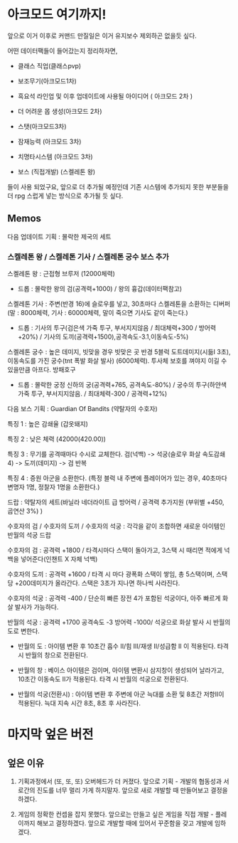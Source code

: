 # 아크모드 여기까지!
<p>
앞으로 이거 이후로 커맨드 만질일은 이거 유지보수 제외하곤 없을듯 싶다.

어떤 데이터팩들이 들어갔는지 정리하자면,

- 클래스 직업(클래스pvp)

- 보조무기(아크모드1차)

- 흑요석 라인업 및 이후 업데이트에 사용될 아이디어 ( 아크모드 2차 )

- 더 어려운 몹 생성(아크모드 2차)

- 스탯(아크모드3차) 

- 잠재능력 (아크모드 3차)

- 치명타시스템 (아크모드 3차)

- 보스 (직접개발) (스켈레톤 왕)

들이 사용 되었구요, 앞으로 더 추가될 예정인데 기존 시스템에 추가되지 못한 부분들을 더 rpg 스럽게 넣는 방식으로 추가될 듯 싶다.
</p>

## Memos
<p>
  다음 업데이트 기획 : 몰락한 제국의 세트
  
  ### 스켈레톤 왕 / 스켈레톤 기사 / 스켈레톤 궁수 보스 추가
  
  스켈레톤 왕 : 근접형 브루저 (12000체력)
  - 드롭 : 몰락한 왕의 검(공격력+1000) / 왕의 흉갑(데이터팩참고)
  
  스켈레톤 기사 : 주변(반경 16)에 슬로우를 넣고, 30초마다 스켈레톤을 소환하는 디버퍼 (말 : 8000체력, 기사 : 60000체력, 말이 죽으면 기사도 같이 죽는다.)
  - 드롭 : 기사의 투구(검은색 가죽 투구, 부서지지않음 / 최대체력+300 / 방어력+20%) / 기사의 도끼(공격력+1500),공격속도-3.1,이동속도-5%)
  
  스켈레톤 궁수 : 높은 데미지, 빗맞을 경우 빗맞은 곳 반경 5블럭 도트데미지(시듦I 3초), 이동속도를 가진 궁수(tnt 폭발 화살 발사) (6000체력). 투사체 보호를 껴야지 이길 수 있을만큼 아프다. 방패호구
  - 드롭 : 몰락한 궁정 신하의 궁(공격력+765, 공격속도-80%) / 궁수의 투구(하얀색 가죽 투구, 부서지지않음. / 최대체력-300 / 공격력+12%)
  
</p>

<p>
다음 보스 기획 : Guardian Of Bandits (약탈자의 수호자)

특징 1 : 높은 감쇄율 (갑옷돼지)
  
특징 2 : 낮은 체력 (42000(420.00))

특징 3 : 무기를 공격때마다 수시로 교체한다.
  검(넉백) -> 석궁(슬로우 화살 속도감쇄4) -> 도끼(데미지) -> 검 반복

특징 4 : 증원
  아군을 소환한다. (특정 블럭 내 주변에 플레이어가 있는 경우, 40초마다 변명자 1명, 정찰자 1명을 소환한다.)
  
 드랍 : 약탈자의 세트(바닐라 네더라이트 급 방어력 / 공격력 추가지원 (부위별 +450, 곱연산 3%) )
  
  
  수호자의 검 / 수호자의 도끼 / 수호자의 석궁 : 각각을 같이 조합하면 새로운 아이템인 반월의 석궁 드랍
  
  수호자의 검 : 공격력 +1800 / 타격시마다 스택이 돌아가고, 3스택 시 때리면 적에게 넉백을 넣어준다(인챈트 X 자체 넉백)
  
  수호자의 도끼 : 공격력 +1600 / 타격 시 마다 광폭화 스택이 쌓임, 총 5스택이며, 스택당 +200데미지가 올라간다. 스택은 3초가 지나면 하나씩 사라진다.
  
  수호자의 석궁 : 공격력 -400 / 단순히 빠른 장전 4가 포함된 석궁이다,  아주 빠르게 화살 발사가 가능하다.
  
  
  반월의 석궁 : 공격력 +1700 공격속도 -3 방어력 -1000/ 석궁으로 화살 발사 시 반월의 도로 변한다.
  
  - 반월의 도 : 아이템 변환 후 10초간 흡수 II/힘 III/재생 II/성급함 II 이 적용된다. 타격 시 반월의 창으로 전환된다.
  
  - 반월의 창 : 베이스 아이템은 검이며, 아이템 변환시 삼지창이 생성되어 날라가고, 10초간 이동속도 II가 적용된다. 타격 시 반월의 석궁으로 전환된다.
  
  - 반월의 석궁(전환시) : 아이템 변환 후 주변에 아군 늑대를 소환 및 8초간 저항II이 적용된다. 늑대 지속 시간 8초, 8초 후 사라진다.
</p>

# 마지막 엎은 버전

## 엎은 이유

1. 기획과정에서 (또, 또, 또) 오버헤드가 더 커졌다.
앞으로 기획 - 개발의 협동성과 서로간의 진도를 너무 멀리 가게 하지말자.
앞으로 새로 개발할 때 만들어보고 결정을 하겠다.

2. 게임의 정확한 컨셉을 잡지 못했다.
앞으로는 만들고 싶은 게임을 직접 개발 - 플레이까지 해보고 결정하겠다.
앞으로 개발할 때에 있어서 꾸준함을 갖고 개발에 임하겠다.
